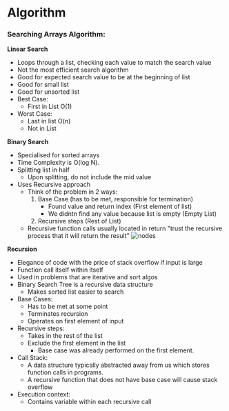 # Algorithm 
 
### Searching Arrays Algorithm:
**Linear Search**  
- Loops through a list, checking each value to match the search value
- Not the most efficient search algorithm
- Good for expected search value to be at the beginning of list
- Good for small list
- Good for unsorted list 
- Best Case:
    - First in List O(1)
- Worst Case: 
    - Last in list O(n)
    - Not in List

**Binary Search**  
- Specialised for sorted arrays
- Time Complexity is O(log N).
- Splitting list in half
    - Upon splitting, do not include the mid value
- Uses Recursive approach
    - Think of the problem in 2 ways:
        1. Base Case (has to be met, responsible for termination)
            - Found value and return index (First element of list)
            - We didntn find any value because list is empty (Empty List)
        2. Recursive steps (Rest of List)
    - Recursive function calls usually located in return "trust the recursive process that it will return the result"
![nodes](https://raw.githubusercontent.com/khongminhtn/software-engineering-studies/main/codecamp/image/binary-search-tree.png)

**Recursion**  
- Elegance of code with the price of stack overflow if input is large
- Function call itself within itself
- Used in problems that are iterative and sort algos
- Binary Search Tree is a recursive data structure
    - Makes sorted list easier to search
- Base Cases:
    - Has to be met at some point
    - Terminates recursion
    - Operates on first element of input
- Recursive steps:
    - Takes in the rest of the list
    - Exclude the first element in the list 
        - Base case was already performed on the first element.
- Call Stack:
    - A data structure typically abstracted away from us which stores function calls in programs.
    - A recursive function that does not have base case will cause stack overflow
- Execution context:
    - Contains variable within each recursive call